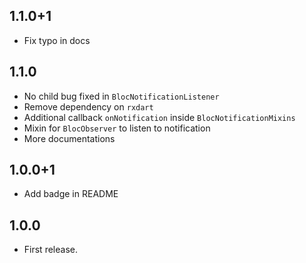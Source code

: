 ## 1.1.0+1

* Fix typo in docs

## 1.1.0

* No child bug fixed in `BlocNotificationListener`
* Remove dependency on `rxdart`
* Additional callback `onNotification` inside `BlocNotificationMixins`
* Mixin for `BlocObserver` to listen to notification
* More documentations

## 1.0.0+1

* Add badge in README

## 1.0.0

* First release.
